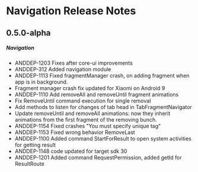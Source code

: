 # Navigation Release Notes

## 0.5.0-alpha
##### Navigation
* ANDDEP-1203 Fixes after core-ui improvements
* ANDDEP-312 Added navigation module
* ANDDEP-1113 Fixed fragmentManager crash, on adding fragment when app is in background.
* Fragment manager crash fix updated for Xiaomi on Android 9
* ANDDEP-1110 Add removeAll and removeUntil fragment animations
* Fix RemoveUntil command execution for single removal
* Add methods to listen for changes of tab head in TabFragmentNavigator
* Update removeUntil and removeAll animations: now they inherit animations from the first fragment of the removing bunch.
* ANDDEP-1154 Fixed crashes "You must specify unique tag"
* ANDDEP-1153 Fixed wrong behavior RemoveLast
* ANDDEP-1100 Added command StartForResult to open system activities for getting result
* ANDDEP-1148 code updated for target sdk 30
* ANDDEP-1201 Added command RequestPermission, added getId for ResultRoute